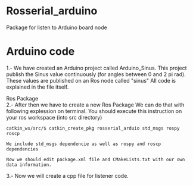 # Rosserial_arduino
Package for listen to Arduino board node

# Arduino code
1.- We have created an Arduino project called Arduino_Sinus. This project publish the Sinus value continuously (for angles between 0 and 2 pi rad).
    These values are published on an Ros node called "sinus"
    All code is explained in the file itself.

Ros Package    
2.- After then we have to create a new Ros Package 
    We can do that with following explession on terminal. You should execute this instruction on your ros workspace (into src directory)
    
    catkin_ws/src/$ catkin_create_pkg rosserial_arduio std_msgs rospy roscp
    
    We include std_msgs dependencie as well as rospy and roscp dependencies
    
    Now we should edit package.xml file and CMakeLists.txt with our own data information.
    
3.- Now we will create a cpp file for listener code.



